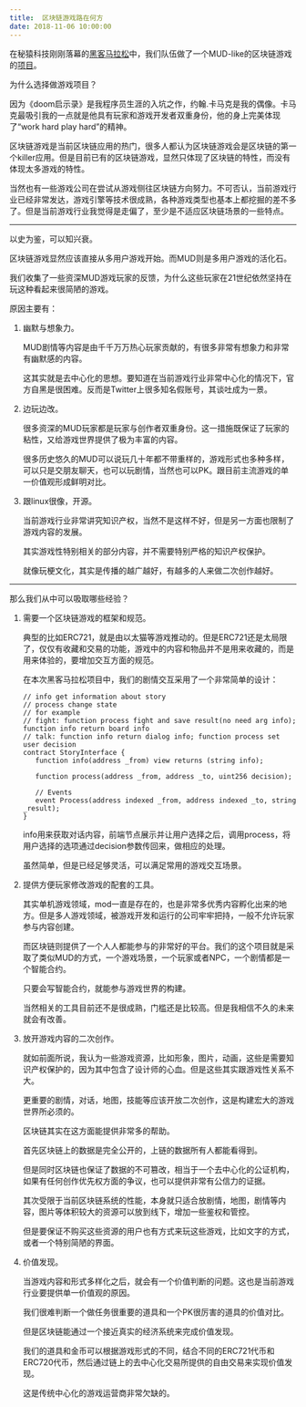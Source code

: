 ```yaml
---
title:  区块链游戏路在何方
date: 2018-11-06 10:00:00
---
```


在秘猿科技刚刚落幕的[黑客马拉松](https://github.com/CryptapeHackathon)中，我们队伍做了一个MUD-like的区块链游戏的[项目](https://github.com/CryptapeHackathon/SummerWars)。

为什么选择做游戏项目？

因为《doom启示录》是我程序员生涯的入坑之作，约翰.卡马克是我的偶像。卡马克最吸引我的一点就是他具有玩家和游戏开发者双重身份，他的身上完美体现了“work hard play hard”的精神。

区块链游戏是当前区块链应用的热门，很多人都认为区块链游戏会是区块链的第一个killer应用。但是目前已有的区块链游戏，显然只体现了区块链的特性，而没有体现太多游戏的特性。

当然也有一些游戏公司在尝试从游戏侧往区块链方向努力。不可否认，当前游戏行业已经非常发达，游戏引擎等技术很成熟，各种游戏类型也基本上都挖掘的差不多了。但是当前游戏行业我觉得是走偏了，至少是不适应区块链场景的一些特点。

---

以史为鉴，可以知兴衰。

区块链游戏显然应该直接从多用户游戏开始。而MUD则是多用户游戏的活化石。

我们收集了一些资深MUD游戏玩家的反馈，为什么这些玩家在21世纪依然坚持在玩这种看起来很简陋的游戏。

原因主要有：

1. 幽默与想象力。

   MUD剧情等内容是由千千万万热心玩家贡献的，有很多非常有想象力和非常有幽默感的内容。

   这其实就是去中心化的思想。要知道在当前游戏行业非常中心化的情况下，官方自黑是很困难。反而是Twitter上很多知名假账号，其谈吐成为一景。

   

2. 边玩边改。

   很多资深的MUD玩家都是玩家与创作者双重身份。这一措施既保证了玩家的粘性，又给游戏世界提供了极为丰富的内容。

   很多历史悠久的MUD可以说玩几十年都不带重样的，游戏形式也多种多样，可以只是交朋友聊天，也可以玩剧情，当然也可以PK。跟目前主流游戏的单一价值观形成鲜明对比。

   

3. 跟linux很像，开源。

   当前游戏行业非常讲究知识产权，当然不是这样不好，但是另一方面也限制了游戏内容的发展。

   其实游戏性特别相关的部分内容，并不需要特别严格的知识产权保护。

   就像玩梗文化，其实是传播的越广越好，有越多的人来做二次创作越好。

---

那么我们从中可以吸取哪些经验？

1. 需要一个区块链游戏的框架和规范。

   典型的比如ERC721，就是由以太猫等游戏推动的。但是ERC721还是太局限了，仅仅有收藏和交易的功能，游戏中的内容和物品并不是用来收藏的，而是用来体验的，要增加交互方面的规范。

   在本次黑客马拉松项目中，我们的剧情交互采用了一个非常简单的设计：

   ```solidity
   // info get information about story
   // process change state
   // for example
   // fight: function process fight and save result(no need arg info); function info return board info  
   // talk: function info return dialog info; function process set user decision
   contract StoryInterface {
      function info(address _from) view returns (string info);
   
      function process(address _from, address _to, uint256 decision);
   
      // Events
      event Process(address indexed _from, address indexed _to, string _result);
   }
   ```

   info用来获取对话内容，前端节点展示并让用户选择之后，调用process，将用户选择的选项通过decision参数传回来，做相应的处理。

   虽然简单，但是已经足够灵活，可以满足常用的游戏交互场景。

   

2. 提供方便玩家修改游戏的配套的工具。

   其实单机游戏领域，mod一直是存在的，也是非常多优秀内容孵化出来的地方。但是多人游戏领域，被游戏开发和运行的公司牢牢把持，一般不允许玩家参与内容创建。

   而区块链则提供了一个人人都能参与的非常好的平台。我们的这个项目就是采取了类似MUD的方式，一个游戏场景，一个玩家或者NPC，一个剧情都是一个智能合约。

   只要会写智能合约，就能参与游戏世界的构建。

   当然相关的工具目前还不是很成熟，门槛还是比较高。但是我相信不久的未来就会有改善。

3. 放开游戏内容的二次创作。

   就如前面所说，我认为一些游戏资源，比如形象，图片，动画，这些是需要知识产权保护的，因为其中包含了设计师的心血。但是这些其实跟游戏性关系不大。

   更重要的剧情，对话，地图，技能等应该开放二次创作，这是构建宏大的游戏世界所必须的。

   区块链其实在这方面能提供非常多的帮助。

   首先区块链上的数据是完全公开的，上链的数据所有人都能看得到。

   但是同时区块链也保证了数据的不可篡改，相当于一个去中心化的公证机构，如果有任何创作优先权方面的争议，也可以提供非常有公信力的证据。

   其次受限于当前区块链系统的性能，本身就只适合放剧情，地图，剧情等内容，图片等体积较大的资源可以放到线下，增加一些鉴权和管控。

   但是要保证不购买这些资源的用户也有方式来玩这些游戏，比如文字的方式，或者一个特别简陋的界面。

4. 价值发现。

   当游戏内容和形式多样化之后，就会有一个价值判断的问题。这也是当前游戏行业要提供单一价值观的原因。

   我们很难判断一个做任务很重要的道具和一个PK很厉害的道具的价值对比。

   但是区块链能通过一个接近真实的经济系统来完成价值发现。

   我们的道具和金币可以根据游戏形式的不同，结合不同的ERC721代币和ERC720代币，然后通过链上的去中心化交易所提供的自由交易来实现价值发现。

   这是传统中心化的游戏运营商非常欠缺的。

